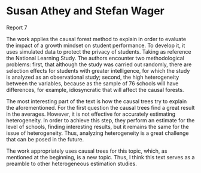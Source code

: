 # Susan Athey and Stefan Wager

Report 7

The work applies the causal forest method to explain in order to evaluate the impact of a growth mindset on student performance. To develop it, it uses simulated data to protect the privacy of students. Taking as reference the National Learning Study. The authors encounter two methodological problems: first, that although the study was carried out randomly, there are selection effects for students with greater intelligence, for which the study is analyzed as an observational study; second, the high heterogeneity between the variables, because as the sample of 76 schools will have differences, for example, idiosyncratic that will affect the causal forests.

The most interesting part of the text is how the causal trees try to explain the aforementioned. For the first question the causal trees find a great result in the averages. However, it is not effective for accurately estimating heterogeneity. In order to achieve this step, they perform an estimate for the level of schools, finding interesting results, but it remains the same for the issue of heterogeneity. Thus, analyzing heterogeneity is a great challenge that can be posed in the future.

The work appropriately uses causal trees for this topic, which, as mentioned at the beginning, is a new topic. Thus, I think this text serves as a preamble to other heterogeneous estimation studies.
